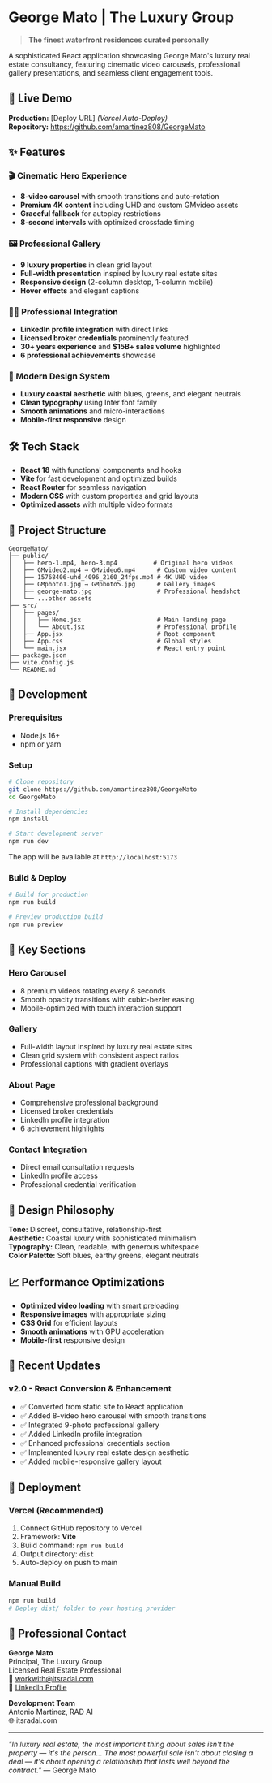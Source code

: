 # George Mato | The Luxury Group

> **The finest waterfront residences curated personally**

A sophisticated React application showcasing George Mato's luxury real estate consultancy, featuring cinematic video carousels, professional gallery presentations, and seamless client engagement tools.

## 🌊 Live Demo

**Production:** [Deploy URL] *(Vercel Auto-Deploy)*  
**Repository:** https://github.com/amartinez808/GeorgeMato

## ✨ Features

### 🎬 Cinematic Hero Experience
- **8-video carousel** with smooth transitions and auto-rotation
- **Premium 4K content** including UHD and custom GMvideo assets
- **Graceful fallback** for autoplay restrictions
- **8-second intervals** with optimized crossfade timing

### 🖼️ Professional Gallery
- **9 luxury properties** in clean grid layout
- **Full-width presentation** inspired by luxury real estate sites
- **Responsive design** (2-column desktop, 1-column mobile)
- **Hover effects** and elegant captions

### 👨‍💼 Professional Integration
- **LinkedIn profile integration** with direct links
- **Licensed broker credentials** prominently featured
- **30+ years experience** and **$15B+ sales volume** highlighted
- **6 professional achievements** showcase

### 🎨 Modern Design System
- **Luxury coastal aesthetic** with blues, greens, and elegant neutrals
- **Clean typography** using Inter font family
- **Smooth animations** and micro-interactions
- **Mobile-first responsive** design

## 🛠 Tech Stack

- **React 18** with functional components and hooks
- **Vite** for fast development and optimized builds
- **React Router** for seamless navigation
- **Modern CSS** with custom properties and grid layouts
- **Optimized assets** with multiple video formats

## 📁 Project Structure

```
GeorgeMato/
├── public/
│   ├── hero-1.mp4, hero-3.mp4          # Original hero videos
│   ├── GMvideo2.mp4 → GMvideo6.mp4      # Custom video content
│   ├── 15768406-uhd_4096_2160_24fps.mp4 # 4K UHD video
│   ├── GMphoto1.jpg → GMphoto5.jpg      # Gallery images
│   ├── george-mato.jpg                  # Professional headshot
│   └── ...other assets
├── src/
│   ├── pages/
│   │   ├── Home.jsx                     # Main landing page
│   │   └── About.jsx                    # Professional profile
│   ├── App.jsx                          # Root component
│   ├── App.css                          # Global styles
│   └── main.jsx                         # React entry point
├── package.json
├── vite.config.js
└── README.md
```

## 🚀 Development

### Prerequisites
- Node.js 16+ 
- npm or yarn

### Setup
```bash
# Clone repository
git clone https://github.com/amartinez808/GeorgeMato
cd GeorgeMato

# Install dependencies
npm install

# Start development server
npm run dev
```

The app will be available at `http://localhost:5173`

### Build & Deploy
```bash
# Build for production
npm run build

# Preview production build
npm run preview
```

## 🎯 Key Sections

### Hero Carousel
- 8 premium videos rotating every 8 seconds
- Smooth opacity transitions with cubic-bezier easing
- Mobile-optimized with touch interaction support

### Gallery
- Full-width layout inspired by luxury real estate sites
- Clean grid system with consistent aspect ratios
- Professional captions with gradient overlays

### About Page
- Comprehensive professional background
- Licensed broker credentials
- LinkedIn profile integration
- 6 achievement highlights

### Contact Integration
- Direct email consultation requests
- LinkedIn profile access
- Professional credential verification

## 🎨 Design Philosophy

**Tone:** Discreet, consultative, relationship-first  
**Aesthetic:** Coastal luxury with sophisticated minimalism  
**Typography:** Clean, readable, with generous whitespace  
**Color Palette:** Soft blues, earthy greens, elegant neutrals

## 📈 Performance Optimizations

- **Optimized video loading** with smart preloading
- **Responsive images** with appropriate sizing
- **CSS Grid** for efficient layouts
- **Smooth animations** with GPU acceleration
- **Mobile-first** responsive design

## 🔄 Recent Updates

### v2.0 - React Conversion & Enhancement
- ✅ Converted from static site to React application
- ✅ Added 8-video hero carousel with smooth transitions
- ✅ Integrated 9-photo professional gallery
- ✅ Added LinkedIn profile integration
- ✅ Enhanced professional credentials section
- ✅ Implemented luxury real estate design aesthetic
- ✅ Added mobile-responsive gallery layout

## 🚀 Deployment

### Vercel (Recommended)
1. Connect GitHub repository to Vercel
2. Framework: **Vite**
3. Build command: `npm run build`
4. Output directory: `dist`
5. Auto-deploy on push to main

### Manual Build
```bash
npm run build
# Deploy dist/ folder to your hosting provider
```

## 🤝 Professional Contact

**George Mato**  
Principal, The Luxury Group  
Licensed Real Estate Professional  
📧 workwith@itsradai.com  
💼 [LinkedIn Profile](https://www.linkedin.com/in/georgemato/)

**Development Team**  
Antonio Martinez, RAD AI  
🌐 itsradai.com

---

*"In luxury real estate, the most important thing about sales isn't the property — it's the person... The most powerful sale isn't about closing a deal — it's about opening a relationship that lasts well beyond the contract."* — George Mato